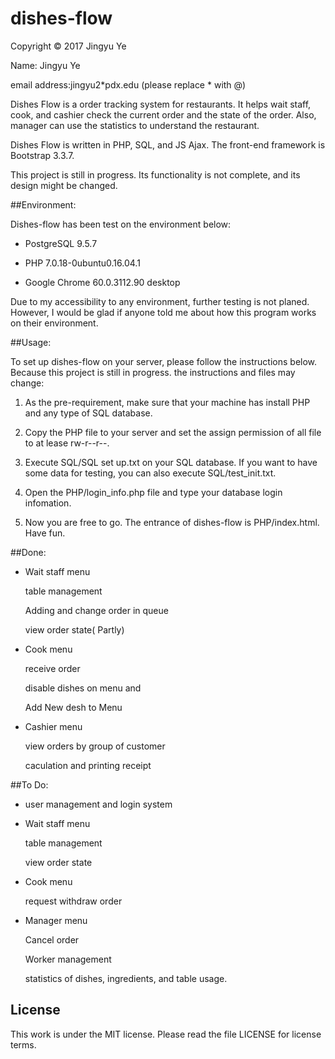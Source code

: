 # dishes-flow

Copyright © 2017 Jingyu Ye

Name: Jingyu Ye

email address:jingyu2*pdx.edu (please replace * with @)

Dishes Flow is a order tracking system for restaurants. It helps wait staff, cook, and cashier check the current order and the state of the order. Also, manager can use the statistics to understand the restaurant.

Dishes Flow is written in PHP, SQL, and JS Ajax. The front-end framework is Bootstrap 3.3.7.

This project is still in progress. Its functionality is not complete, and its design might be changed.

##Environment:

Dishes-flow has been test on the environment below:

* PostgreSQL 9.5.7

* PHP 7.0.18-0ubuntu0.16.04.1

* Google Chrome 60.0.3112.90 desktop

Due to my accessibility to any environment, further testing is not planed. However, I would be glad if anyone told me about how this program works on their environment.

##Usage:

To set up dishes-flow on your server, please follow the instructions below. Because this project is still in progress. the instructions and files may change:

1. As the pre-requirement, make sure that your machine has install PHP and any type of SQL database.

2. Copy the PHP file to your server and set the assign permission of all file to at lease rw-r--r--.

3. Execute SQL/SQL set up.txt on your SQL database. If you want to have some data for testing, you can also execute SQL/test_init.txt.

4. Open the PHP/login_info.php file and type your database login infomation.

5. Now you are free to go. The entrance of dishes-flow is PHP/index.html. Have fun.

##Done:

* Wait staff menu

    table management
    
    Adding and change order in queue
    
    view order state( Partly)

* Cook menu

    receive order
    
    disable dishes on menu and 
    
    Add New desh to Menu
    
    
* Cashier menu

    view orders by group of customer
    
    caculation and printing receipt
    
    
##To Do:

* user management and login system

* Wait staff menu

    table management
    
    view order state
    
* Cook menu
    
    request withdraw order
    
* Manager menu

    Cancel order
    
    Worker management
    
    statistics of dishes, ingredients, and table usage.

## License     
This work is under the MIT license. Please read the file LICENSE for license terms.
